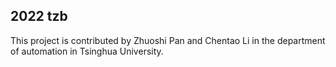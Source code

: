 

## 2022 tzb 

This project is contributed by Zhuoshi Pan and Chentao Li in the department of automation in Tsinghua University.



